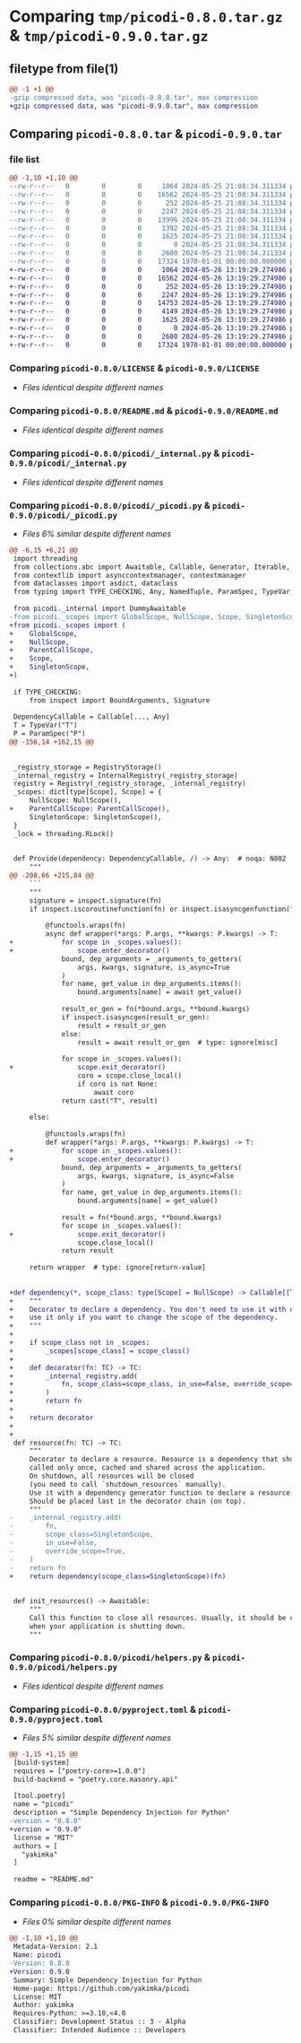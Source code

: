 # Comparing `tmp/picodi-0.8.0.tar.gz` & `tmp/picodi-0.9.0.tar.gz`

## filetype from file(1)

```diff
@@ -1 +1 @@
-gzip compressed data, was "picodi-0.8.0.tar", max compression
+gzip compressed data, was "picodi-0.9.0.tar", max compression
```

## Comparing `picodi-0.8.0.tar` & `picodi-0.9.0.tar`

### file list

```diff
@@ -1,10 +1,10 @@
--rw-r--r--   0        0        0     1064 2024-05-25 21:08:34.311334 picodi-0.8.0/LICENSE
--rw-r--r--   0        0        0    16562 2024-05-25 21:08:34.311334 picodi-0.8.0/README.md
--rw-r--r--   0        0        0      252 2024-05-25 21:08:34.311334 picodi-0.8.0/picodi/__init__.py
--rw-r--r--   0        0        0     2247 2024-05-25 21:08:34.311334 picodi-0.8.0/picodi/_internal.py
--rw-r--r--   0        0        0    13996 2024-05-25 21:08:34.311334 picodi-0.8.0/picodi/_picodi.py
--rw-r--r--   0        0        0     1392 2024-05-25 21:08:34.311334 picodi-0.8.0/picodi/_scopes.py
--rw-r--r--   0        0        0     1625 2024-05-25 21:08:34.311334 picodi-0.8.0/picodi/helpers.py
--rw-r--r--   0        0        0        0 2024-05-25 21:08:34.311334 picodi-0.8.0/picodi/py.typed
--rw-r--r--   0        0        0     2680 2024-05-25 21:08:34.311334 picodi-0.8.0/pyproject.toml
--rw-r--r--   0        0        0    17324 1970-01-01 00:00:00.000000 picodi-0.8.0/PKG-INFO
+-rw-r--r--   0        0        0     1064 2024-05-26 13:19:29.274986 picodi-0.9.0/LICENSE
+-rw-r--r--   0        0        0    16562 2024-05-26 13:19:29.274986 picodi-0.9.0/README.md
+-rw-r--r--   0        0        0      252 2024-05-26 13:19:29.274986 picodi-0.9.0/picodi/__init__.py
+-rw-r--r--   0        0        0     2247 2024-05-26 13:19:29.274986 picodi-0.9.0/picodi/_internal.py
+-rw-r--r--   0        0        0    14753 2024-05-26 13:19:29.274986 picodi-0.9.0/picodi/_picodi.py
+-rw-r--r--   0        0        0     4149 2024-05-26 13:19:29.274986 picodi-0.9.0/picodi/_scopes.py
+-rw-r--r--   0        0        0     1625 2024-05-26 13:19:29.274986 picodi-0.9.0/picodi/helpers.py
+-rw-r--r--   0        0        0        0 2024-05-26 13:19:29.274986 picodi-0.9.0/picodi/py.typed
+-rw-r--r--   0        0        0     2680 2024-05-26 13:19:29.274986 picodi-0.9.0/pyproject.toml
+-rw-r--r--   0        0        0    17324 1970-01-01 00:00:00.000000 picodi-0.9.0/PKG-INFO
```

### Comparing `picodi-0.8.0/LICENSE` & `picodi-0.9.0/LICENSE`

 * *Files identical despite different names*

### Comparing `picodi-0.8.0/README.md` & `picodi-0.9.0/README.md`

 * *Files identical despite different names*

### Comparing `picodi-0.8.0/picodi/_internal.py` & `picodi-0.9.0/picodi/_internal.py`

 * *Files identical despite different names*

### Comparing `picodi-0.8.0/picodi/_picodi.py` & `picodi-0.9.0/picodi/_picodi.py`

 * *Files 6% similar despite different names*

```diff
@@ -6,15 +6,21 @@
 import threading
 from collections.abc import Awaitable, Callable, Generator, Iterable, Iterator
 from contextlib import asynccontextmanager, contextmanager
 from dataclasses import asdict, dataclass
 from typing import TYPE_CHECKING, Any, NamedTuple, ParamSpec, TypeVar, cast
 
 from picodi._internal import DummyAwaitable
-from picodi._scopes import GlobalScope, NullScope, Scope, SingletonScope
+from picodi._scopes import (
+    GlobalScope,
+    NullScope,
+    ParentCallScope,
+    Scope,
+    SingletonScope,
+)
 
 if TYPE_CHECKING:
     from inspect import BoundArguments, Signature
 
 DependencyCallable = Callable[..., Any]
 T = TypeVar("T")
 P = ParamSpec("P")
@@ -156,14 +162,15 @@
 
 
 _registry_storage = RegistryStorage()
 _internal_registry = InternalRegistry(_registry_storage)
 registry = Registry(_registry_storage, _internal_registry)
 _scopes: dict[type[Scope], Scope] = {
     NullScope: NullScope(),
+    ParentCallScope: ParentCallScope(),
     SingletonScope: SingletonScope(),
 }
 _lock = threading.RLock()
 
 
 def Provide(dependency: DependencyCallable, /) -> Any:  # noqa: N802
     """
@@ -208,66 +215,84 @@
     ```
     """
     signature = inspect.signature(fn)
     if inspect.iscoroutinefunction(fn) or inspect.isasyncgenfunction(fn):
 
         @functools.wraps(fn)
         async def wrapper(*args: P.args, **kwargs: P.kwargs) -> T:
+            for scope in _scopes.values():
+                scope.enter_decorator()
             bound, dep_arguments = _arguments_to_getters(
                 args, kwargs, signature, is_async=True
             )
             for name, get_value in dep_arguments.items():
                 bound.arguments[name] = await get_value()
 
             result_or_gen = fn(*bound.args, **bound.kwargs)
             if inspect.isasyncgen(result_or_gen):
                 result = result_or_gen
             else:
                 result = await result_or_gen  # type: ignore[misc]
 
             for scope in _scopes.values():
+                scope.exit_decorator()
                 coro = scope.close_local()
                 if coro is not None:
                     await coro
             return cast("T", result)
 
     else:
 
         @functools.wraps(fn)
         def wrapper(*args: P.args, **kwargs: P.kwargs) -> T:
+            for scope in _scopes.values():
+                scope.enter_decorator()
             bound, dep_arguments = _arguments_to_getters(
                 args, kwargs, signature, is_async=False
             )
             for name, get_value in dep_arguments.items():
                 bound.arguments[name] = get_value()
 
             result = fn(*bound.args, **bound.kwargs)
             for scope in _scopes.values():
+                scope.exit_decorator()
                 scope.close_local()
             return result
 
     return wrapper  # type: ignore[return-value]
 
 
+def dependency(*, scope_class: type[Scope] = NullScope) -> Callable[[TC], TC]:
+    """
+    Decorator to declare a dependency. You don't need to use it with default arguments,
+    use it only if you want to change the scope of the dependency.
+    """
+
+    if scope_class not in _scopes:
+        _scopes[scope_class] = scope_class()
+
+    def decorator(fn: TC) -> TC:
+        _internal_registry.add(
+            fn, scope_class=scope_class, in_use=False, override_scope=True
+        )
+        return fn
+
+    return decorator
+
+
 def resource(fn: TC) -> TC:
     """
     Decorator to declare a resource. Resource is a dependency that should be
     called only once, cached and shared across the application.
     On shutdown, all resources will be closed
     (you need to call `shutdown_resources` manually).
     Use it with a dependency generator function to declare a resource.
     Should be placed last in the decorator chain (on top).
     """
-    _internal_registry.add(
-        fn,
-        scope_class=SingletonScope,
-        in_use=False,
-        override_scope=True,
-    )
-    return fn
+    return dependency(scope_class=SingletonScope)(fn)
 
 
 def init_resources() -> Awaitable:
     """
     Call this function to close all resources. Usually, it should be called
     when your application is shutting down.
     """
```

### Comparing `picodi-0.8.0/picodi/helpers.py` & `picodi-0.9.0/picodi/helpers.py`

 * *Files identical despite different names*

### Comparing `picodi-0.8.0/pyproject.toml` & `picodi-0.9.0/pyproject.toml`

 * *Files 5% similar despite different names*

```diff
@@ -1,15 +1,15 @@
 [build-system]
 requires = ["poetry-core>=1.0.0"]
 build-backend = "poetry.core.masonry.api"
 
 [tool.poetry]
 name = "picodi"
 description = "Simple Dependency Injection for Python"
-version = "0.8.0"
+version = "0.9.0"
 license = "MIT"
 authors = [
   "yakimka"
 ]
 
 readme = "README.md"
```

### Comparing `picodi-0.8.0/PKG-INFO` & `picodi-0.9.0/PKG-INFO`

 * *Files 0% similar despite different names*

```diff
@@ -1,10 +1,10 @@
 Metadata-Version: 2.1
 Name: picodi
-Version: 0.8.0
+Version: 0.9.0
 Summary: Simple Dependency Injection for Python
 Home-page: https://github.com/yakimka/picodi
 License: MIT
 Author: yakimka
 Requires-Python: >=3.10,<4.0
 Classifier: Development Status :: 3 - Alpha
 Classifier: Intended Audience :: Developers
```

